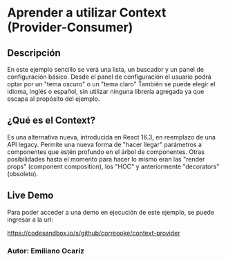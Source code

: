 # Aprender a utilizar Context (Provider-Consumer)

## Descripción

En este ejemplo sencillo se verá una lista, un buscador y un panel de configuración básico. 
Desde el panel de configuración el usuario podrá optar por un "tema oscuro" o un "tema claro"
También se puede elegir el idioma, inglés o español, sin utilizar ninguna librería agregada ya que escapa al propósito del ejemplo.

## ¿Qué es el Context? 

Es una alternativa nueva, introducida en React 16.3, en reemplazo de una API legacy. 
Permite una nueva forma de "hacer llegar" parámetros a componentes que estén profundo en el árbol de componentes. Otras posibilidades hasta el momento para hacer lo mismo eran las "render props" (component composition), los "HOC" y anteriormente "decorators" (obsoleto).

## Live Demo

Para poder acceder a una demo en ejecución de este ejemplo, se puede ingresar a la url:

https://codesandbox.io/s/github/correooke/context-provider

### Autor: Emiliano Ocariz


